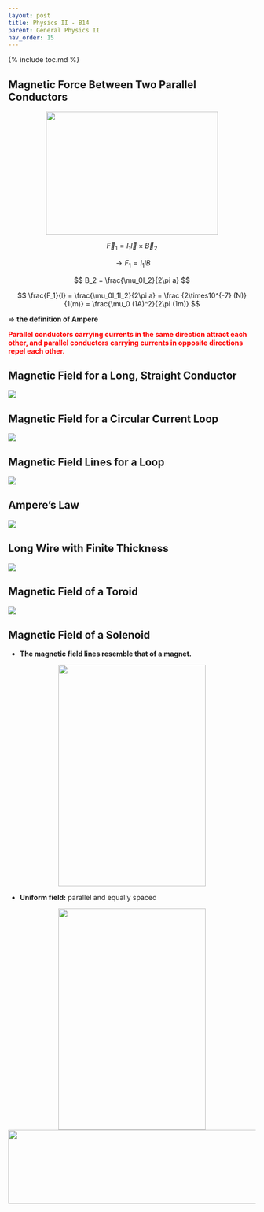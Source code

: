 ```yaml
---
layout: post
title: Physics II - B14
parent: General Physics II
nav_order: 15
---
```


{% include toc.md %}

## Magnetic Force Between Two Parallel Conductors
<center><img src = "Y3D20PF.png" width = 350 height = 250></center>

$$
\vec F_1 = I_1\vec l \times \vec B_2
$$

$$
\to F_1 = I_1lB
$$

$$
B_2 = \frac{\mu_0I_2}{2\pi a}
$$

$$
\frac{F_1}{l} = \frac{\mu_0I_1I_2}{2\pi a}
= \frac {2\times10^{-7} (N)}{1(m)} = \frac{\mu_0 (1A)^2}{2\pi (1m)}
$$

$\Rightarrow$ **the definition of Ampere**

**<span style="color: red">Parallel conductors carrying currents in the same direction attract each other, and parallel conductors carrying currents in opposite directions repel each other.</span>**

## Magnetic Field for a Long, Straight Conductor
![](3HDyJ02.png)

## Magnetic Field for a Circular Current Loop
![](xOmLG1H.png)

## Magnetic Field Lines for a Loop
![](wNJijCZ.png)

## Ampere’s Law
![](wWgqfCN.png)

## Long Wire with Finite Thickness
![](stZ6Lzq.png)

## Magnetic Field of a Toroid
![](ZHk0nZG.png)

## Magnetic Field of a Solenoid
* **The magnetic field lines resemble that of a magnet.**
<center><img src = "PR8TvQ3.png" width = 300 height = 450></center>

* **Uniform field:** parallel and equally spaced
<center><img src = "JO7vIi9.png" width = 300 height = 450></center>

<center><img src = "xbG814G.png" width = 600 height = 150></center>


